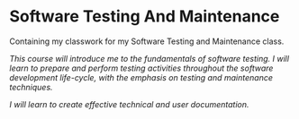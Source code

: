 # Software Testing And Maintenance
Containing my classwork for my Software Testing and Maintenance class.

<i>This course will introduce me to the fundamentals of software testing. I will learn to prepare and perform testing activities throughout the software development life-cycle, with the emphasis on testing and maintenance techniques. 

 I will learn to create effective technical and user documentation.</i>
